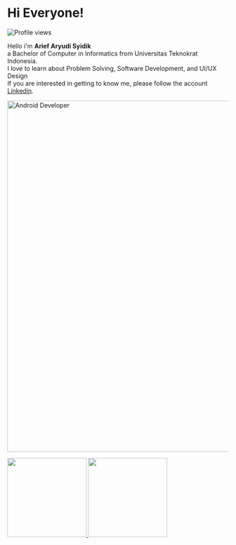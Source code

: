# Hi Everyone! 

![Profile views](https://komarev.com/ghpvc/?username=ariefaryudisyidik&color=64C893&style=for-the-badge)

Hello i'm **Arief Aryudi Syidik**  
a Bachelor of Computer in Informatics from Universitas Teknokrat Indonesia.
<br>I love to learn about Problem Solving, Software Development, and UI/UX Design
<br>If you are interested in getting to know me, please follow the account [Linkedin](https://www.linkedin.com/in/ariefaryudisyidik/).

<img align="center" alt="Android Developer" width="800" src="https://user-images.githubusercontent.com/59298779/184260820-1181ca55-c415-4255-8240-3c7b5df7b9a0.gif"/>


<p align="left">
<a href="https://github.com/ariefaryudisyidik">
  <img height="180em" src="https://github-readme-stats-eight-theta.vercel.app/api?username=ariefaryudisyidik&show_icons=true&theme=algolia&include_all_commits=true&count_private=true"/>
  <img height="180em" src="https://github-readme-stats-eight-theta.vercel.app/api/top-langs/?username=ariefaryudisyidik&layout=compact&langs_count=8&theme=algolia"/>
</a>
</p>
